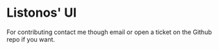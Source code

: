 # Listonos' UI

For contributing contact me though email or open a ticket on the Github repo if you want.